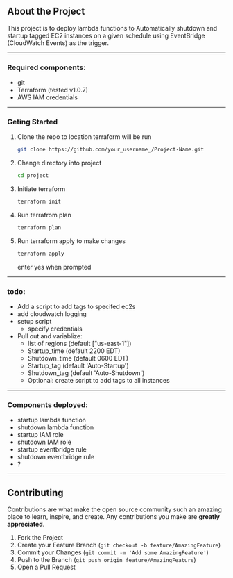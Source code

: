 
<!-- TABLE OF CONTENTS -->

## About the Project
This project is to deploy lambda functions to Automatically shutdown and startup tagged EC2 instances on a given schedule using EventBridge (CloudWatch Events) as the trigger.

---
### Required components:
- git
- Terraform (tested v1.0.7)
- AWS IAM credentials

---
### Geting Started

1. Clone the repo to location terraform will be run
   ```sh
   git clone https://github.com/your_username_/Project-Name.git
   ```

1. Change directory into project
   ```sh
   cd project
   ```

2. Initiate terraform 
   ```sh
   terraform init
   ```

3. Run terrafrom plan
   ```sh
   terraform plan
   ```

4. Run terraform apply to make changes
   ```sh
   terraform apply
   ``` 
   enter yes when prompted

---
### todo:
- Add a script to add tags to specifed ec2s
- add cloudwatch logging
- setup script
  - specify credentials
- Pull out and variablize:
  - list of regions (default ["us-east-1"])
  - Startup_time (default 2200 EDT)
  - Shutdown_time (default 0600 EDT)
  - Startup_tag (default 'Auto-Startup')
  - Shutdown_tag (default 'Auto-Shutdown')
  - Optional: create script to add tags to all instances

---
### Components deployed:
- startup lambda function
- shutdown lambda function
- startup IAM role
- shutdown IAM role
- startup eventbridge rule
- shutdown eventbridge rule
- ?

---
## Contributing

Contributions are what make the open source community such an amazing place to learn, inspire, and create. Any contributions you make are **greatly appreciated**.

1. Fork the Project
2. Create your Feature Branch (`git checkout -b feature/AmazingFeature`)
3. Commit your Changes (`git commit -m 'Add some AmazingFeature'`)
4. Push to the Branch (`git push origin feature/AmazingFeature`)
5. Open a Pull Request